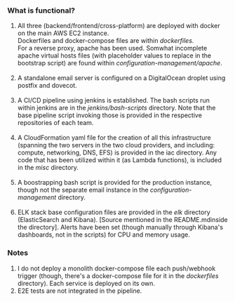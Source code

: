 ### What is functional?

1. All three (backend/frontend/cross-platform) are deployed with docker on the main AWS EC2 instance. <br>Dockerfiles and docker-compose files are within *dockerfiles*.<br>For a reverse proxy, apache has been used. Somwhat incomplete apache virtual hosts files (with placeholder values to replace in the bootstrap script) are found within *configuration-management/apache*.
<br><br>
2. A standalone email server is configured on a DigitalOcean droplet using postfix and dovecot.
<br><br>
3. A CI/CD pipeline using jenkins is established. The bash scripts run within jenkins are in the *jenkins/bash-scripts* directory. Note that the base pipeline script invoking those is provided in the respective repositories of each team. 
<br><br>
4. A CloudFormation yaml file for the creation of all this infrastructure (spanning the two servers in the two cloud providers, and including: compute, networking, DNS, EFS) is provided in the iac directory. Any code that has been utilized within it (as Lambda functions), is included in the *misc* directory.
<br><br>
5. A boostrapping bash script is provided for the production instance, though not the separate email instance in the *configuration-management* directory.
<br><br>
6. ELK stack base configuration files are provided in the *elk* directory (ElasticSearch and Kibana). [Source mentioned in the README.mdinside the directory]. Alerts have been set (though manually through Kibana's dashboards, not in the scripts) for CPU and memory usage.

### Notes
1. I do not deploy a monolith docker-compose file each push/webhook trigger (though, there's a docker-compose file for it in the *dockerfiles* directory). Each service is deployed on its own.
2. E2E tests are not integrated in the pipeline.
